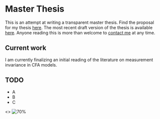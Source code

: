 # Master Thesis
This is an attempt at writing a transparent master thesis. Find the proposal for my thesis [here](https://www.overleaf.com/read/kcvxttvcqdxk). The most recent draft version of the thesis is available [here](https://www.overleaf.com/read/jgcxwhxvbgyv). Anyone reading this is more than welcome to [contact me](mailto:prieger@ethz.ch?subject=[Transparent%20Master%20Thesis]%20Inquiry) at any time.

## Current work
I am currently finalizing an initial reading of the literature on measurement invariance in CFA models.

## TODO
- A
- B
- C

<> ![70%](https://progress-bar.dev/70)